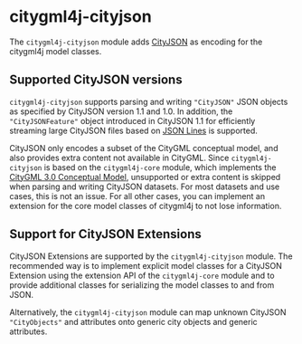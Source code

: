 # citygml4j-cityjson

The `citygml4j-cityjson` module adds [CityJSON](https://www.cityjson.org/) as encoding for the citygml4j model
classes.

## Supported CityJSON versions
`citygml4j-cityjson` supports parsing and writing `"CityJSON"` JSON objects as specified by CityJSON version 1.1 and
1.0. In addition, the `"CityJSONFeature"` object introduced in CityJSON 1.1 for efficiently streaming large CityJSON
files based on [JSON Lines](https://jsonlines.org/) is supported.

CityJSON only encodes a subset of the CityGML conceptual model, and also provides extra content not available
in CityGML. Since `citygml4j-cityjson` is based on the `citygml4j-core` module, which implements the
[CityGML 3.0 Conceptual Model](https://docs.ogc.org/is/20-010/20-010.html), unsupported or extra content is skipped
when parsing and writing CityJSON datasets. For most datasets and use cases, this is not an issue. For all other
cases, you can implement an extension for the core model classes of citygml4j to not lose information.

## Support for CityJSON Extensions
CityJSON Extensions are supported by the `citygml4j-cityjson` module. The recommended way is to implement explicit
model classes for a CityJSON Extension using the extension API of the `citygml4j-core` module and to provide
additional classes for serializing the model classes to and from JSON.

Alternatively, the `citygml4j-cityjson` module can map unknown CityJSON `"CityObjects"` and attributes onto generic
city objects and generic attributes.